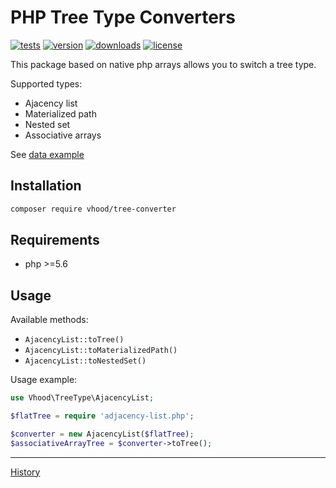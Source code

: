 # PHP Tree Type Converters

[![tests](https://img.shields.io/github/workflow/status/vhood/php-tree-converter/tests)](/actions)
[![version](https://img.shields.io/packagist/v/vhood/tree-converter)](https://packagist.org/packages/vhood/tree-converter)
[![downloads](https://img.shields.io/packagist/dt/vhood/tree-converter)](https://packagist.org/packages/vhood/tree-converter)
[![license](https://img.shields.io/github/license/vhood/php-tree-converter)](/LICENSE)

This package based on native php arrays allows you to switch a tree type.

Supported types:

- Ajacency list
- Materialized path
- Nested set
- Associative arrays

See [data example](/tests/data/)

## Installation

```bash
composer require vhood/tree-converter
```

## Requirements

- php >=5.6

## Usage

Available methods:

- `AjacencyList::toTree()`
- `AjacencyList::toMaterializedPath()`
- `AjacencyList::toNestedSet()`

Usage example:

```php
use Vhood\TreeType\AjacencyList;

$flatTree = require 'adjacency-list.php';

$converter = new AjacencyList($flatTree);
$associativeArrayTree = $converter->toTree();
```

---

[History](/CHANGELOG.md)
